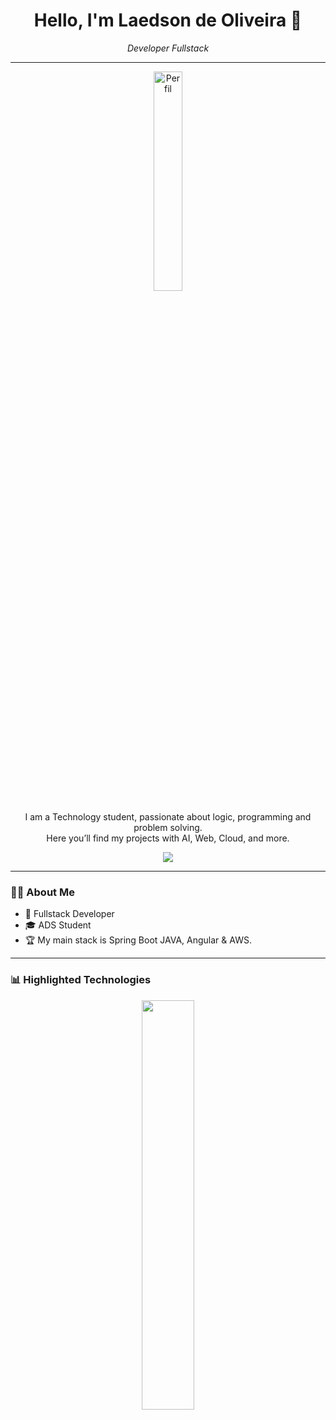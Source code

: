 
<h1 align="center">Hello, I'm Laedson de Oliveira 👋</h1>

<p align="center">
  <em>Developer Fullstack</em>
</p>

---

<p align="center">
  <img src="https://github.com/user-attachments/assets/baad7f0e-c1e8-48c2-8967-9b970b521554" alt="Perfil" width="30%" />
</p>

<p align="center">
  I am a Technology student, passionate about logic, programming and problem solving. <br> 
  Here you’ll find my projects  with AI, Web, Cloud, and more.
</p>

<p align="center">
  <a href="https://www.linkedin.com/in/laedson-oliveira-dev/">
    <img src="https://img.shields.io/badge/LinkedIn-0077B5?style=for-the-badge&logo=linkedin&logoColor=white">
  </a>
</p>

---

### 👩‍💻 About Me

- 🔭 Fullstack Developer
- 🎓 ADS Student
- 🏆 My main stack is Spring Boot JAVA, Angular & AWS.

---

### 📊 Highlighted Technologies

<p align="center">
  <img width="41%" src="https://github-readme-stats.vercel.app/api/top-langs/?username=LaedsonOliveira&layout=compact&hide_border=true&title_color=3f7de0&text_color=ffffff&bg_color=0d1117" />
</p>
